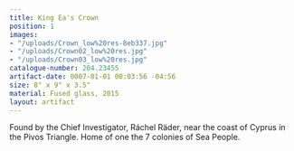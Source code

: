 ```yaml
---
title: King Ea's Crown
position: 1
images:
- "/uploads/Crown_low%20res-8eb337.jpg"
- "/uploads/Crown02_low%20res.jpg"
- "/uploads/Crown03_low%20res.jpg"
catalogue-number: 204.23455
artifact-date: 0007-01-01 00:03:56 -04:56
size: 8" x 9" x 3.5"
material: Fused glass, 2015
layout: artifact
---
```


Found by the Chief Investigator, Ráchel Räder, near the coast of Cyprus in the Pivos Triangle. Home of one the 7 colonies of Sea People.
